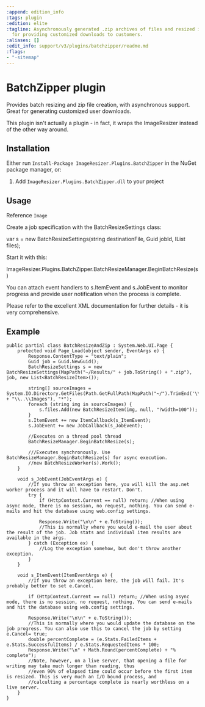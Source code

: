 ```yaml
---
:append: edition_info
:tags: plugin
:edition: elite
:tagline: Asynchronously generated .zip archives of files and resized images. Great
  for providing customized downloads to customers.
:aliases: []
:edit_info: support/v3/plugins/batchzipper/readme.md
:flags:
- "-sitemap"
---
```


# BatchZipper plugin

Provides batch resizing and zip file creation, with asynchronous support. Great for generating customized user downloads.

This plugin isn't actually a plugin - in fact, it wraps the ImageResizer instead of the other way around.

## Installation

Either run `Install-Package ImageResizer.Plugins.BatchZipper` in the NuGet package manager, or:

1. Add `ImageResizer.Plugins.BatchZipper.dll` to your project


## Usage

Reference `Image`

Create a job specification with the BatchResizeSettings class:

   var s = new BatchResizeSettings(string destinationFile, Guid jobId, IList<BatchResizeItem> files);

Start it with this:

   ImageResizer.Plugins.BatchZipper.BatchResizeManager.BeginBatchResize(s)

You can attach event handlers to s.ItemEvent and s.JobEvent to monitor progress and provide user notification when the process is complete.

Please refer to the excellent XML documentation for further details - it is very comprehensive.


## Example

    public partial class BatchResizeAndZip : System.Web.UI.Page {
        protected void Page_Load(object sender, EventArgs e) {
            Response.ContentType = "text/plain";
            Guid job = Guid.NewGuid();
            BatchResizeSettings s = new BatchResizeSettings(MapPath("~/Results/" + job.ToString() + ".zip"), job, new List<BatchResizeItem>());

            string[] sourceImages = System.IO.Directory.GetFiles(Path.GetFullPath(MapPath("~/").TrimEnd('\\') + "\\..\\Images"), "*");
            foreach (string img in sourceImages) {
                s.files.Add(new BatchResizeItem(img, null, "?width=100"));
            }
            s.ItemEvent += new ItemCallback(s_ItemEvent);
            s.JobEvent += new JobCallback(s_JobEvent);

            //Executes on a thread pool thread
            BatchResizeManager.BeginBatchResize(s);

            ///Executes synchronously. Use  BatchResizeManager.BeginBatchResize(s) for async execution.
            //new BatchResizeWorker(s).Work();
        }

        void s_JobEvent(JobEventArgs e) {
            //If you throw an exception here, you will kill the asp.net worker process and it will have to restart. Don't.
            try {
                if (HttpContext.Current == null) return; //When using async mode, there is no session, no request, nothing. You can send e-mails and hit the database using web.config settings.

                Response.Write("\n\n" + e.ToString());
                //This is normally where you would e-mail the user about the result of the job. Job stats and individual item results are available in the args.
            } catch (Exception ex) {
                //Log the exception somehow, but don't throw another exception.
            }
        }

        void s_ItemEvent(ItemEventArgs e) {
            //If you throw an exception here, the job will fail. It's probably better to set e.Cancel.

            if (HttpContext.Current == null) return; //When using async mode, there is no session, no request, nothing. You can send e-mails and hit the database using web.config settings.

            Response.Write("\n\n" + e.ToString());
            //This is normally where you would update the database on the job progress. You can also use this to cancel the job by setting e.Cancel= true;
            double percentComplete = (e.Stats.FailedItems + e.Stats.SuccessfulItems) / e.Stats.RequestedItems * 100;
            Response.Write("\n" + Math.Round(percentComplete) + "% complete");
            //Note, however, on a live server, that opening a file for writing may take much longer than reading, thus
            //even 90% of elapsed time could occur before the first item is resized. This is very much an I/O bound process, and 
            //calculting a percentage complete is nearly worthless on a live server.
        }
    }
